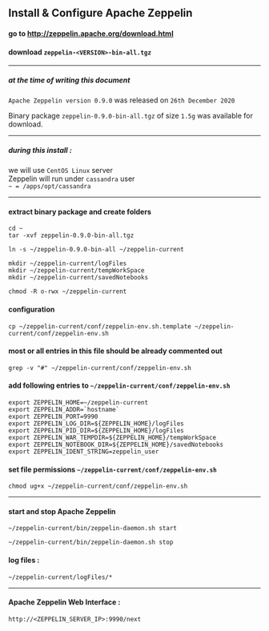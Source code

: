 ## Install & Configure Apache Zeppelin

#### go to http://zeppelin.apache.org/download.html

#### download ` zeppelin-<VERSION>-bin-all.tgz `

---

##### at the time of writing this document

` Apache Zeppelin version 0.9.0 ` was released on ` 26th December 2020 `

Binary package ` zeppelin-0.9.0-bin-all.tgz ` of size ` 1.5g ` was available for download.

---

##### during this install :

we will use ` CentOS Linux ` server <br>
Zeppelin will run under ` cassandra ` user <br>
` ~ = /apps/opt/cassandra `

---

#### extract binary package and create folders

```
cd ~
tar -xvf zeppelin-0.9.0-bin-all.tgz

ln -s ~/zeppelin-0.9.0-bin-all ~/zeppelin-current

mkdir ~/zeppelin-current/logFiles
mkdir ~/zeppelin-current/tempWorkSpace
mkdir ~/zeppelin-current/savedNotebooks

chmod -R o-rwx ~/zeppelin-current
```

#### configuration
```
cp ~/zeppelin-current/conf/zeppelin-env.sh.template ~/zeppelin-current/conf/zeppelin-env.sh
```

#### most or all entries in this file should be already commented out
```
grep -v "#" ~/zeppelin-current/conf/zeppelin-env.sh
```

#### add following entries to ` ~/zeppelin-current/conf/zeppelin-env.sh `
```
export ZEPPELIN_HOME=~/zeppelin-current
export ZEPPELIN_ADDR=`hostname`
export ZEPPELIN_PORT=9990
export ZEPPELIN_LOG_DIR=${ZEPPELIN_HOME}/logFiles
export ZEPPELIN_PID_DIR=${ZEPPELIN_HOME}/logFiles
export ZEPPELIN_WAR_TEMPDIR=${ZEPPELIN_HOME}/tempWorkSpace
export ZEPPELIN_NOTEBOOK_DIR=${ZEPPELIN_HOME}/savedNotebooks
export ZEPPELIN_IDENT_STRING=zeppelin_user
```

#### set file permissions ` ~/zeppelin-current/conf/zeppelin-env.sh `
```
chmod ug+x ~/zeppelin-current/conf/zeppelin-env.sh
```

---

#### start and stop Apache Zeppelin

```
~/zeppelin-current/bin/zeppelin-daemon.sh start
```

```
~/zeppelin-current/bin/zeppelin-daemon.sh stop
```

#### log files :
```
~/zeppelin-current/logFiles/*
```

---

#### Apache Zeppelin Web Interface :

```
http://<ZEPPELIN_SERVER_IP>:9990/next
```
